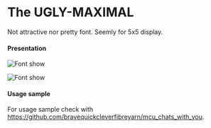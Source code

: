 # The UGLY-MAXIMAL  
Not attractive nor pretty font. Seemly for 5x5 display.

#### Presentation
![Font show](https://github.com/bravequickcleverfibreyarn/ug_max/blob/main/pre/ug-max-presentation.gif)

![Font show](http://software9119.technology/figure/sw9119.technology.gif)

#### Usage sample
For usage sample check with https://github.com/bravequickcleverfibreyarn/mcu_chats_with_you.
